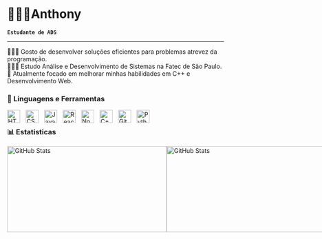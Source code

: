 # 👨🏻‍💻Anthony

**`Estudante de ADS`**

<hr>
👩🏻‍💻 Gosto de desenvolver soluções eficientes para problemas atrevez da programação.<br>
👩🏻‍🎓 Estudo Análise e Desenvolvimento de Sistemas na Fatec de São Paulo.<br>
💭 Atualmente focado em melhorar minhas habilidades em C++ e Desenvolvimento Web.<br>

### 🧰 Linguagens e Ferramentas

<img align="left" alt="HTML" width="30px" style="padding-right:10px;" src="https://cdn.jsdelivr.net/gh/devicons/devicon/icons/html5/html5-plain.svg" />
<img align="left" alt="CSS" width="30px" style="padding-right:10px;" src="https://cdn.jsdelivr.net/gh/devicons/devicon/icons/css3/css3-plain.svg" />
<img align="left" alt="JavaScript" width="30px" style="padding-right:10px;" src="https://cdn.jsdelivr.net/gh/devicons/devicon/icons/javascript/javascript-plain.svg" />
<img align="left" alt="React" width="30px" style="padding-right:10px;" src="https://cdn.jsdelivr.net/gh/devicons/devicon/icons/react/react-original.svg" />
<img align="left" alt="NodeJS" width="30px" style="padding-right:10px;" src="https://cdn.jsdelivr.net/gh/devicons/devicon/icons/nodejs/nodejs-original.svg" />
<img align="left" alt="C++" width="30px" style="padding-right:10px;" src="https://cdn.jsdelivr.net/gh/devicons/devicon/icons/cplusplus/cplusplus-line.svg" />
<img align="left" alt="GitHub" width="30px" style="padding-right:10px;" src="https://cdn.jsdelivr.net/gh/devicons/devicon/icons/github/github-original.svg" />
<img align="left" alt="Python" width="30px" style="padding-right:10px;" src="https://cdn.jsdelivr.net/gh/devicons/devicon/icons/python/python-plain.svg" />
<br />

### 📊 Estatisticas

<div style="display: flex; align-items: center;">
    <img 
        alt="GitHub Stats" 
        height="200"
        width="370"
        src="https://github-readme-stats.vercel.app/api?username=AnthonyDPC&show_icons=true&theme=tokyonight&include_all_commits=true&locale=pt-br" />
    <img 
        alt="GitHub Stats" 
        height="200"
        width="400"
        src="https://github-readme-stats.vercel.app/api/top-langs/?username=AnthonyDPC&theme=tokyonight&layout=compact&custom_title=Tecnologias&langs_count=9" />
</div>


<!---
AnthonyDPC/AnthonyDPC is a ✨ special ✨ repository because its `README.md` (this file) appears on your GitHub profile.
You can click the Preview link to take a look at your changes.
--->
